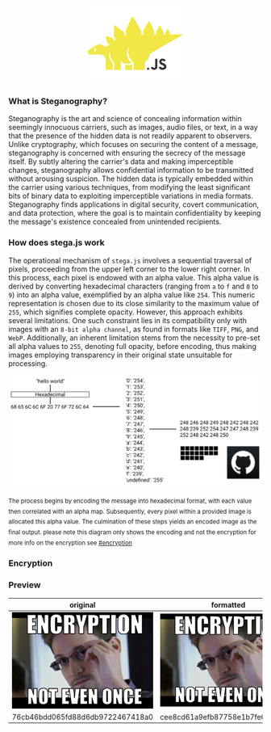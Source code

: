 <div align="center"><img src="/readme/steg-logo-nostroke.png" width="40%"/></div>

### What is Steganography?
Steganography is the art and science of concealing information within seemingly innocuous carriers, such as images, audio files, or text, in a way that the presence of the hidden data is not readily apparent to observers. Unlike cryptography, which focuses on securing the content of a message, steganography is concerned with ensuring the secrecy of the message itself. By subtly altering the carrier's data and making imperceptible changes, steganography allows confidential information to be transmitted without arousing suspicion. The hidden data is typically embedded within the carrier using various techniques, from modifying the least significant bits of binary data to exploiting imperceptible variations in media formats. Steganography finds applications in digital security, covert communication, and data protection, where the goal is to maintain confidentiality by keeping the message's existence concealed from unintended recipients.

### How does stega.js work
The operational mechanism of `stega.js` involves a sequential traversal of pixels, proceeding from the upper left corner to the lower right corner. In this process, each pixel is endowed with an alpha value. This alpha value is derived by converting hexadecimal characters (ranging from `a` to `f` and `0` to `9`) into an alpha value, exemplified by an alpha value like `254`. This numeric representation is chosen due to its close similarity to the maximum value of `255`, which signifies complete opacity. However, this approach exhibits several limitations. One such constraint lies in its compatibility only with images with an `8-bit alpha channel`, as found in formats like `TIFF`, `PNG`, and `WebP`. Additionally, an inherent limitation stems from the necessity to pre-set all alpha values to `255`, denoting full opacity, before encoding, thus making images employing transparency in their original state unsuitable for processing.

<p align="center">
  <img src="/readme/diagram-fixed.png">
</p>
<sub>The process begins by encoding the message into hexadecimal format, with each value then correlated with an alpha map. Subsequently, every pixel within a provided image is allocated this alpha value. The culmination of these steps yields an encoded image as the final output. please note this diagram only shows the encoding and not the encryption for more info on the encryption see <a href="#encryption">#encryption</a></sub>

### Encryption

### Preview
original | formatted | encoded
--- | --- | ---
![](/readme/image.jpg) | ![](/readme/formatted.image.png) | ![](/readme/encoded.image.png)
76cb46bdd065fd88d6db9722467418a0 | cee8cd61a9efb87758e1b7fe614a044a | 7a925b7c208f8c95b207cdf62e7b5318
